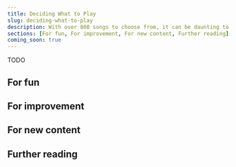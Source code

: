 ```yaml
---
title: Deciding What to Play
slug: deciding-what-to-play
description: With over 800 songs to choose from, it can be daunting to pick them one at a time.
sections: [For fun, For improvement, For new content, Further reading]
coming_soon: true
---
```

TODO

## For fun

## For improvement

## For new content

## Further reading